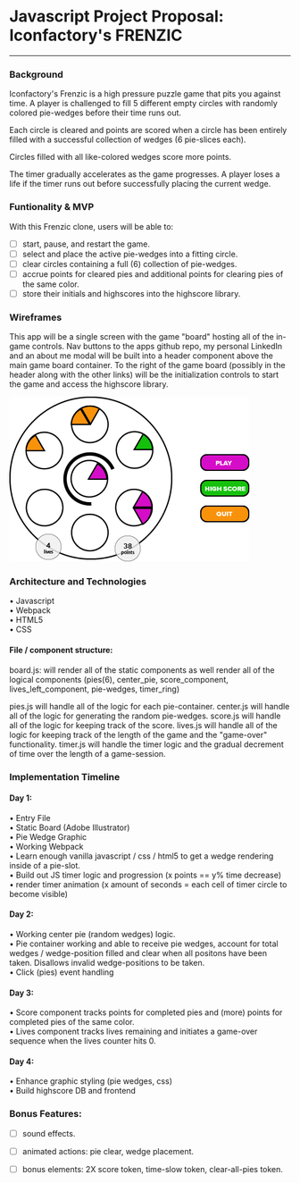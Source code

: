 # Javascript Project Proposal: Iconfactory's FRENZIC
***
### Background
Iconfactory's Frenzic is a high pressure puzzle game that pits you against time. A player is challenged to fill 5 different empty circles with randomly colored pie-wedges before their time runs out.

Each circle is cleared and points are scored when a circle has been entirely filled with a successful collection of wedges (6 pie-slices each).  

Circles filled with all like-colored wedges score more points.  

The timer gradually accelerates as the game progresses.  A player loses a life if the timer runs out before successfully placing the current wedge.

### Funtionality & MVP
With this Frenzic clone, users will be able to:
- [ ] start, pause, and restart the game.
- [ ] select and place the active pie-wedges into a fitting circle.
- [ ] clear circles containing a full (6) collection of pie-wedges.
- [ ] accrue points for cleared pies and additional points for clearing pies of the same color.
- [ ] store their initials and highscores into the highscore library.

### Wireframes

This app will be a single screen with the game "board" hosting all of the in-game controls.  Nav buttons to the apps github repo, my personal LinkedIn and an about me modal will be built into a header component above the main game board container.  To the right of the game board (possibly in the header along with the other links) will be the initialization controls to start the game and access the highscore library.


![Wireframes](wireframe.png)



### Architecture and Technologies

• Javascript    
• Webpack   
• HTML5   
• CSS    

#### File / component structure:

board.js: will render all of the static components as well render all of the logical components (pies(6), center_pie, score_component, lives_left_component, pie-wedges, timer_ring)

pies.js will handle all of the logic for each pie-container.
center.js will handle all of the logic for generating the random pie-wedges.
score.js will handle all of the logic for keeping track of the score.
lives.js will handle all of the logic for keeping track of the length of the game and the "game-over" functionality.
timer.js will handle the timer logic and the gradual decrement of time over the length of a game-session.

### Implementation Timeline

#### Day 1:   
  • Entry File<br>
  • Static Board (Adobe Illustrator)<br>
  • Pie Wedge Graphic<br>
  • Working Webpack<br>
  • Learn enough vanilla javascript / css / html5 to get a wedge rendering inside of a pie-slot.<br>
  • Build out JS timer logic and progression (x points == y% time decrease)<br>
  • render timer animation (x amount of seconds = each cell of timer circle to become visible)<br>
  
#### Day 2:
  • Working center pie (random wedges) logic.<br>
  • Pie container working and able to receive pie wedges, account for total wedges / wedge-position filled and clear when all positons have been taken.  Disallows invalid wedge-positions to be taken.<br>
  • Click (pies) event handling<br>

  
#### Day 3:
  • Score component tracks points for completed pies and (more) points for completed pies of the same color.<br>
  • Lives component tracks lives remaining and initiates a game-over sequence when the lives counter hits 0.<br>
  
#### Day 4: 
  • Enhance graphic styling (pie wedges, css)<br>
  • Build highscore DB and frontend<br>
  
### Bonus Features:

- [ ] sound effects.
- [ ] animated actions: pie clear, wedge placement.
- [ ] bonus elements: 2X score token, time-slow token, clear-all-pies token.







